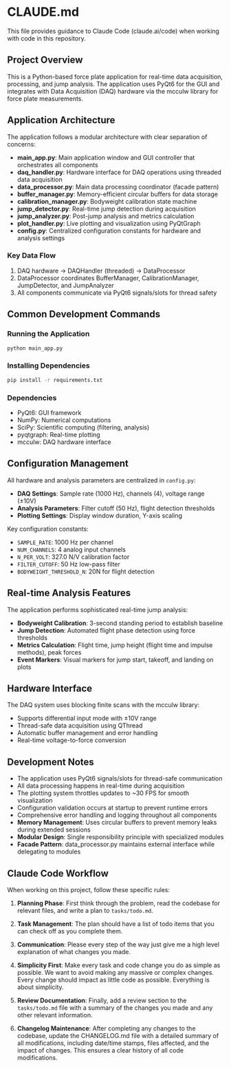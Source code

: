 # CLAUDE.md

This file provides guidance to Claude Code (claude.ai/code) when working with code in this repository.

## Project Overview

This is a Python-based force plate application for real-time data acquisition, processing, and jump analysis. The application uses PyQt6 for the GUI and integrates with Data Acquisition (DAQ) hardware via the mcculw library for force plate measurements.

## Application Architecture

The application follows a modular architecture with clear separation of concerns:

- **main_app.py**: Main application window and GUI controller that orchestrates all components
- **daq_handler.py**: Hardware interface for DAQ operations using threaded data acquisition
- **data_processor.py**: Main data processing coordinator (facade pattern)
- **buffer_manager.py**: Memory-efficient circular buffers for data storage
- **calibration_manager.py**: Bodyweight calibration state machine
- **jump_detector.py**: Real-time jump detection during acquisition
- **jump_analyzer.py**: Post-jump analysis and metrics calculation
- **plot_handler.py**: Live plotting and visualization using PyQtGraph
- **config.py**: Centralized configuration constants for hardware and analysis settings

### Key Data Flow
1. DAQ hardware → DAQHandler (threaded) → DataProcessor
2. DataProcessor coordinates BufferManager, CalibrationManager, JumpDetector, and JumpAnalyzer
3. All components communicate via PyQt6 signals/slots for thread safety

## Common Development Commands

### Running the Application
```bash
python main_app.py
```

### Installing Dependencies
```bash
pip install -r requirements.txt
```

### Dependencies
- PyQt6: GUI framework
- NumPy: Numerical computations
- SciPy: Scientific computing (filtering, analysis)
- pyqtgraph: Real-time plotting
- mcculw: DAQ hardware interface

## Configuration Management

All hardware and analysis parameters are centralized in `config.py`:
- **DAQ Settings**: Sample rate (1000 Hz), channels (4), voltage range (±10V)
- **Analysis Parameters**: Filter cutoff (50 Hz), flight detection thresholds
- **Plotting Settings**: Display window duration, Y-axis scaling

Key configuration constants:
- `SAMPLE_RATE`: 1000 Hz per channel
- `NUM_CHANNELS`: 4 analog input channels
- `N_PER_VOLT`: 327.0 N/V calibration factor
- `FILTER_CUTOFF`: 50 Hz low-pass filter
- `BODYWEIGHT_THRESHOLD_N`: 20N for flight detection

## Real-time Analysis Features

The application performs sophisticated real-time jump analysis:
- **Bodyweight Calibration**: 3-second standing period to establish baseline
- **Jump Detection**: Automated flight phase detection using force thresholds
- **Metrics Calculation**: Flight time, jump height (flight time and impulse methods), peak forces
- **Event Markers**: Visual markers for jump start, takeoff, and landing on plots

## Hardware Interface

The DAQ system uses blocking finite scans with the mcculw library:
- Supports differential input mode with ±10V range
- Thread-safe data acquisition using QThread
- Automatic buffer management and error handling
- Real-time voltage-to-force conversion

## Development Notes

- The application uses PyQt6 signals/slots for thread-safe communication
- All data processing happens in real-time during acquisition
- The plotting system throttles updates to ~30 FPS for smooth visualization
- Configuration validation occurs at startup to prevent runtime errors
- Comprehensive error handling and logging throughout all components
- **Memory Management**: Uses circular buffers to prevent memory leaks during extended sessions
- **Modular Design**: Single responsibility principle with specialized modules
- **Facade Pattern**: data_processor.py maintains external interface while delegating to modules

## Claude Code Workflow

When working on this project, follow these specific rules:

1. **Planning Phase**: First think through the problem, read the codebase for relevant files, and write a plan to `tasks/todo.md`.

2. **Task Management**: The plan should have a list of todo items that you can check off as you complete them.

3. **Communication**: Please every step of the way just give me a high level explanation of what changes you made.

4. **Simplicity First**: Make every task and code change you do as simple as possible. We want to avoid making any massive or complex changes. Every change should impact as little code as possible. Everything is about simplicity.

5. **Review Documentation**: Finally, add a review section to the `tasks/todo.md` file with a summary of the changes you made and any other relevant information.

6. **Changelog Maintenance**: After completing any changes to the codebase, update the CHANGELOG.md file with a detailed summary of all modifications, including date/time stamps, files affected, and the impact of changes. This ensures a clear history of all code modifications.